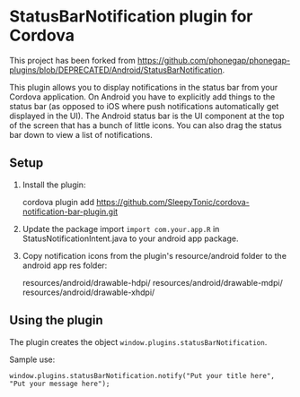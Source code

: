 # StatusBarNotification plugin for Cordova #
This project has been forked from https://github.com/phonegap/phonegap-plugins/blob/DEPRECATED/Android/StatusBarNotification.

This plugin allows you to display notifications in the status bar from your Cordova application. On Android you have to explicitly add things to the status bar (as opposed to iOS where push notifications automatically get displayed in the UI). The Android status bar is the UI component at the top of the screen that has a bunch of little icons. You can also drag the status bar down to view a list of notifications.

## Setup ##

1) Install the plugin:

    cordova plugin add https://github.com/SleepyTonic/cordova-notification-bar-plugin.git

2) Update the package import `import com.your.app.R` in StatusNotificationIntent.java to your android app package.

3) Copy notification icons from the plugin's resource/android folder to the android app res folder:

    resources/android/drawable-hdpi/
    resources/android/drawable-mdpi/
    resources/android/drawable-xhdpi/


## Using the plugin ##

The plugin creates the object `window.plugins.statusBarNotification`.

Sample use:

    window.plugins.statusBarNotification.notify("Put your title here", "Put your message here");
